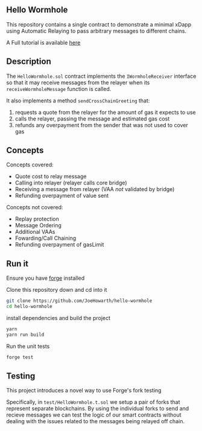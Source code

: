 Hello Wormhole
--------------

This repository contains a single contract to demonstrate a minimal xDapp using Automatic Relaying to pass arbitrary messages to different chains. 

A Full tutorial is available [here](https://docs.wormhole.com/wormhole/guide/tutorials/event-horizon/hello-universe)

## Description

The `HelloWormhole.sol` contract implements the `IWormholeReceiver` interface so that it may receive messages from the relayer when its `receiveWormholeMessage` function is called. 

It also implements a method `sendCrossChainGreeting` that:

1) requests a quote from the relayer for the amount of gas it expects to use
2) calls the relayer, passing the message and estimated gas cost
3) refunds any overpayment from the sender that was not used to cover gas

## Concepts

Concepts covered:

- Quote cost to relay message
- Calling into relayer (relayer calls core bridge)
- Receiving a message from relayer (VAA _not_ validated by bridge)
- Refunding overpayment of value sent

Concepts not covered:

- Replay protection
- Message Ordering
- Additional VAAs
- Fowarding/Call Chaining
- Refunding overpayment of gasLimit

## Run it

Ensure you have [forge](https://book.getfoundry.sh/getting-started/installation) installed

Clone this repository down and cd into it

```sh
git clone https://github.com/JoeHowarth/hello-wormhole
cd hello-wormhole
```

install dependencies and build the project

```sh
yarn
yarn run build
```

Run the unit tests

```sh
forge test
```

## Testing

This project introduces a novel way to use Forge's fork testing

Specifically, in `test/HelloWormhole.t.sol` we setup a pair of forks that represent separate blockchains. By using the individual forks to send and recieve messages we can test the logic of our smart contracts without dealing with the issues related to the messages being relayed off chain. 